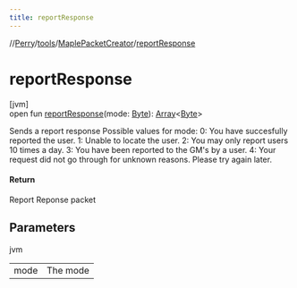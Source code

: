 ```yaml
---
title: reportResponse
---
```

//[Perry](../../../index.html)/[tools](../index.html)/[MaplePacketCreator](index.html)/[reportResponse](report-response.html)



# reportResponse



[jvm]\
open fun [reportResponse](report-response.html)(mode: [Byte](https://kotlinlang.org/api/latest/jvm/stdlib/kotlin/-byte/index.html)): [Array](https://kotlinlang.org/api/latest/jvm/stdlib/kotlin/-array/index.html)<[Byte](https://kotlinlang.org/api/latest/jvm/stdlib/kotlin/-byte/index.html)>



Sends a report response Possible values for mode: 0: You have succesfully reported the user. 1: Unable to locate the user. 2: You may only report users 10 times a day. 3: You have been reported to the GM's by a user. 4: Your request did not go through for unknown reasons. Please try again later.



#### Return



Report Reponse packet



## Parameters


jvm

| | |
|---|---|
| mode | The mode |




